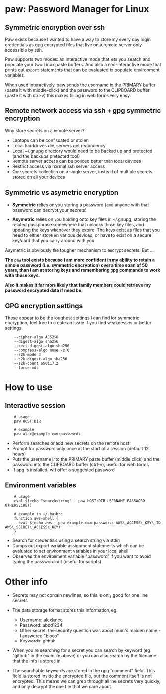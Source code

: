 paw: Password Manager for Linux
===============================

Symmetric encryption over ssh
-----------------------------

Paw exists because I wanted to have a way to store my every day login
credentials as gpg encrypted files that live on a remote server only accessible
by ssh.

Paw supports two modes: an interactive mode that lets you search and populate
your two Linux paste buffers. And also a non-interactive mode that prints out
`export` statements that can be evaluated to populate environment variables.

When used interactively, paw sends the username to the PRIMARY buffer (paste it
with middle-click) and the password to the CLIPBOARD buffer (paste it with
ctrl-v) this makes filling in web forms very easy.


Remote network access via ssh + gpg symmetric encryption
--------------------------------------------------------

Why store secrets on a remote server?

 - Laptops can be confiscated or stolen
 - Local harddrives die, servers get redundency
 - Local ~/.gnupg directory would need to be backed up and protected (and the
   backups protected too!)
 - Remote server access can be policed better than local devices
 - Restrict access via normal ssh server access
 - One secrets collection on a single server, instead of multiple secrets stored on
   all your devices


Symmetric vs asymetric encryption
---------------------------------

 - **Symmetric** relies on you storing a password (and anyone with that
   password can decrypt your secrets)

 - **Asymetric** relies on you holding onto key files in ~/.gnupg, storing the
   related passphrase somewhere that unlocks those key files, and updating the
   keys whenever they expire. The keys exist as files that you need to either
   store on various devices, or have to exist on a secure key/card that you
   carry around with you.

Asymetric is obviously the tougher mechanism to encrypt secrets. But ...

**The `paw` tool exists because I am more confident in my ability to retain a
simple password (i.e. symmetric encryption) over a time span of 50 years, than
I am at storing keys and remembering gpg commands to work with those keys.**

**Also it makes it far more likely that family members could retrieve my
password encrypted data if need be.**


GPG encryption settings
-----------------------

These appear to be the toughest settings I can find for symmetric encryption,
feel free to create an issue if you find weaknesses or better settings.

```
    --cipher-algo AES256
    --digest-algo sha256
    --cert-digest-algo sha256
    --compress-algo none -z 0
    --s2k-mode 3
    --s2k-digest-algo sha256
    --s2k-count 65011712
    --force-mdc
```


How to use
==========

Interactive session
-------------------

```
    # usage
    paw HOST:DIR

    # example
    paw alex@example.com:passwords
```

 * Perform searches or add new secrets on the remote host
 * Prompt for password only once at the start of a session (default 12 hours)
 * Puts the username into the PRIMARY paste buffer (middle click) and the password
   into the CLIPBOARD buffer (ctrl-v), useful for web forms
 * If apg is installed, will offer a suggested password

Environment variables
---------------------

```
    # usage
    eval $(echo "searchstring" | paw HOST:DIR USERNAME PASSWORD OTHERSECRET)

    # example in ~/.bashrc
    function aws-shell {
      eval $(echo aws | paw example.com:passwords AWS\_ACCESS\_KEY\_ID AWS\_SECRET\_ACCESS\_KEY)
    }
```

  * Search for credentials using a search string via stdin
  * Dumps out export variable assignment statements which can be evaluated to set
    environment variables in your local shell
  * Observes the environment variable "password" if you want to avoid typing the
    password out (useful for scripts)


Other info
==========

  * Secrets may not contain newlines, so this is only good for one line secrets

  * The data storage format stores this information, eg:

      - Username: alexlance
      - Password: abcd1234
      - Other secret: the security question was about mum's maiden name - I answered "bloop"
      - Keywords: github

  * When you're searching for a secret you can search by keyword (eg "github"
    in the example above) or you can also search by the filename that the info
    is stored in.

  * The searchable keywords are stored in the gpg "comment" field. This field is
    stored inside the encrypted file, but the comment itself is not encrypted.
    This means we can grep through all the secrets very quickly, and only decrypt
    the one file that we care about.

